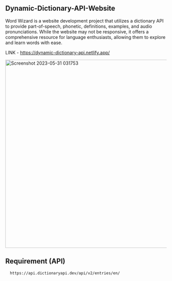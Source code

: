 ## Dynamic-Dictionary-API-Website
Word Wizard is a website development project that utilizes a dictionary API to provide part-of-speech, phonetic, definitions, examples, 
and audio pronunciations. While the website may not be responsive, it offers a comprehensive resource for language enthusiasts, allowing them to explore 
and learn words with ease.

LINK - https://dynamic-dictionary-api.netlify.app/

<img width="587" alt="Screenshot 2023-05-31 031753" src="https://github.com/vedant1003k/Dynamic-Dictionary-API-Website/assets/114599480/19271f8b-50fb-4235-9586-721ede1a161c">


## Requirement (API)
```bash 
  https://api.dictionaryapi.dev/api/v2/entries/en/
```
